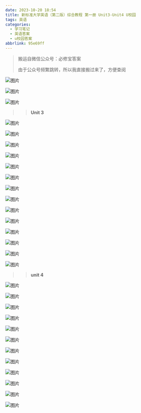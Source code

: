 ```yaml
---
date: 2023-10-20 18:54
title: 新标准大学英语（第二版）综合教程 第一册 Unit3-Unit4 U校园
tags: 英语
categories:
  - 学习笔记
  - 英语答案
  - u校园答案
abbrlink: 95e69ff
---
```


> 搬运自微信公众号：必修宝答案
>
> 由于公众号频繁跳转，所以我直接搬过来了，方便查阅

![图片](https://mmbiz.qpic.cn/mmbiz_jpg/nu5tyQWftroo6HfUshCict32ibUibSKRpqxUNl1fhVIRqaWZaRyn8Wnoz76bhyj4AzOWZ13KDtYSzYbp4krMJP5Hg/640?wx_fmt=jpeg&wxfrom=5&wx_lazy=1&wx_co=1&tp=wxpic)

![图片](https://mmbiz.qpic.cn/mmbiz_jpg/nu5tyQWftroo6HfUshCict32ibUibSKRpqxqcjPcHb8wthXs202y9k6pJ0TdwK6Ofq6VRGUql16rZufR7URQxpvFw/640?wx_fmt=jpeg&wxfrom=5&wx_lazy=1&wx_co=1&tp=wxpic)

![图片](https://mmbiz.qpic.cn/mmbiz_jpg/YGgMmXKsXeibCyrDDU52YZuUJ80nVy8iaYtnB2RwJaTTTQvNF1xOPxQ7Jc2tjSibOuia84O9RtrXzOCFhDlZFTBf4Q/640?wx_fmt=jpeg&wxfrom=5&wx_lazy=1&wx_co=1&tp=wxpic)



> > **Unit 3**

![图片](https://mmbiz.qpic.cn/mmbiz_jpg/nu5tyQWftroo6HfUshCict32ibUibSKRpqxvraILjPEtqFuuVYyKE4CmiaL3oF4xsJNRy0s95GWg2kJb8ibMu2via1nQ/640?wx_fmt=jpeg&wxfrom=5&wx_lazy=1&wx_co=1&tp=wxpic)

![图片](https://mmbiz.qpic.cn/mmbiz_jpg/nu5tyQWftroo6HfUshCict32ibUibSKRpqx3MDJjSS4tlJT5fRDRPNzLJYCDF3Sbno4xKnibJIPclnszhmczwDsNGw/640?wx_fmt=jpeg&tp=wxpic&wxfrom=5&wx_lazy=1&wx_co=1)

![图片](https://mmbiz.qpic.cn/mmbiz_jpg/nu5tyQWftroo6HfUshCict32ibUibSKRpqx7Ga5Ll9q8FBnnGKOCsqITiahGAiardBmA4AeICZ3qmNJyJYYb5616sTQ/640?wx_fmt=jpeg&tp=wxpic&wxfrom=5&wx_lazy=1&wx_co=1)

![图片](https://mmbiz.qpic.cn/mmbiz_jpg/nu5tyQWftroo6HfUshCict32ibUibSKRpqxxQJfjtDrdvIwIkQ5Ld5UAaaO0xuk95QPic8wcsERCcj4dJQ65icFa2xw/640?wx_fmt=jpeg&wxfrom=5&wx_lazy=1&wx_co=1&tp=wxpic)

![图片](https://mmbiz.qpic.cn/mmbiz_jpg/nu5tyQWftroo6HfUshCict32ibUibSKRpqxT8ia8lZrBsNKicm6ww9dmw5nWcFD1gDndiauf3J806ptTxoiaFps07IgDg/640?wx_fmt=jpeg&wxfrom=5&wx_lazy=1&wx_co=1&tp=wxpic)

![图片](https://mmbiz.qpic.cn/mmbiz_jpg/nu5tyQWftroo6HfUshCict32ibUibSKRpqxJ5A0hV4EVIdicXHxWia4ZJTjOakedeLtzbZOHtSJ9hXr6ziaza84KQaZg/640?wx_fmt=jpeg&tp=wxpic&wxfrom=5&wx_lazy=1&wx_co=1)

![图片](https://mmbiz.qpic.cn/mmbiz_jpg/nu5tyQWftroo6HfUshCict32ibUibSKRpqxC6ZzEQl2DaA1PhicdHvNp1P0u3GSeTjjViaz8l1Dl53sufBH2gzXLVpw/640?wx_fmt=jpeg&wxfrom=5&wx_lazy=1&wx_co=1&tp=wxpic)

![图片](https://mmbiz.qpic.cn/mmbiz_jpg/nu5tyQWftroo6HfUshCict32ibUibSKRpqxd059c7JYic6Fux4y99T5tYxostfFuuNIibPQFLrS2lPIWIVW6n5gw79g/640?wx_fmt=jpeg&wxfrom=5&wx_lazy=1&wx_co=1&tp=wxpic)

![图片](https://mmbiz.qpic.cn/mmbiz_jpg/nu5tyQWftroo6HfUshCict32ibUibSKRpqx9N8wSUOEyiaibibgCaeXAKTuyfC2MLQCecVNRsqpU8iaOatB1WKvP0XHNA/640?wx_fmt=jpeg&tp=wxpic&wxfrom=5&wx_lazy=1&wx_co=1)

![图片](https://mmbiz.qpic.cn/mmbiz_jpg/nu5tyQWftroo6HfUshCict32ibUibSKRpqxTwKGLgfiaxam2QZP8sHP9nCQgibIM3hAG5zuyFn8IWfhsETYXwo9aqtg/640?wx_fmt=jpeg&tp=wxpic&wxfrom=5&wx_lazy=1&wx_co=1)

![图片](https://mmbiz.qpic.cn/mmbiz_jpg/nu5tyQWftroo6HfUshCict32ibUibSKRpqxev1YcJicu3aV44oicG8VialhVyttWluDzzGZzt9CI8pvFDROLBzdpDqxQ/640?wx_fmt=jpeg&wxfrom=5&wx_lazy=1&wx_co=1&tp=wxpic)

![图片](https://mmbiz.qpic.cn/mmbiz_jpg/nu5tyQWftroo6HfUshCict32ibUibSKRpqxWiclVjJQVYxRh4MXGd29CbUXzthl7icX7wWjJpaicjZqXnnf1ykXJquJQ/640?wx_fmt=jpeg&wxfrom=5&wx_lazy=1&wx_co=1&tp=wxpic)

![图片](https://mmbiz.qpic.cn/mmbiz_jpg/nu5tyQWftroo6HfUshCict32ibUibSKRpqxibl0XWib87zKMJyC3ibsEiahfoF0cpaWPiatHtR51V1RXxs3Pd2nw0zthbA/640?wx_fmt=jpeg&tp=wxpic&wxfrom=5&wx_lazy=1&wx_co=1)

![图片](https://mmbiz.qpic.cn/mmbiz_jpg/nu5tyQWftroo6HfUshCict32ibUibSKRpqxOVnhibsoCF0xp9cvkgVEZyfjrHXuDhJkecZ2twJjztc2V8xYh0SQia2Q/640?wx_fmt=jpeg&tp=wxpic&wxfrom=5&wx_lazy=1&wx_co=1)



> > **unit 4**

![图片](https://mmbiz.qpic.cn/mmbiz_jpg/nu5tyQWftroo6HfUshCict32ibUibSKRpqxJAqfYicMwd5VPdic4o5x96TiaLzXHN496FnYw4LNJp12ydrvwftB3RdiaQ/640?wx_fmt=jpeg&wxfrom=5&wx_lazy=1&wx_co=1&tp=wxpic)

![图片](https://mmbiz.qpic.cn/mmbiz_jpg/nu5tyQWftroo6HfUshCict32ibUibSKRpqxtWCOouSbA6XxGyloBApeyXCaicZTadQibibicWFEqZq9fudJC5cYxBxfmQ/640?wx_fmt=jpeg&wxfrom=5&wx_lazy=1&wx_co=1&tp=wxpic)

![图片](https://mmbiz.qpic.cn/mmbiz_jpg/nu5tyQWftroo6HfUshCict32ibUibSKRpqx0peqWyUxzCic4dJtG7b6g52TJ9HApBrA5Mt44BYB6UzfiaxCZmpN55Kg/640?wx_fmt=jpeg&tp=wxpic&wxfrom=5&wx_lazy=1&wx_co=1)

![图片](https://mmbiz.qpic.cn/mmbiz_jpg/nu5tyQWftroo6HfUshCict32ibUibSKRpqxbVoHAh7f33gk9c6gKatomLhQ8XxUIxz4ib2BtzwpVGicrUqjzTjvYxuA/640?wx_fmt=jpeg&wxfrom=5&wx_lazy=1&wx_co=1&tp=wxpic)

![图片](https://mmbiz.qpic.cn/mmbiz_jpg/nu5tyQWftroo6HfUshCict32ibUibSKRpqxDhf4ROWfMg3pCAhZNz7mN5CSY0WmpMcWib4nF8DO29fwicIHzag3Yv6w/640?wx_fmt=jpeg&wxfrom=5&wx_lazy=1&wx_co=1&tp=wxpic)

![图片](https://mmbiz.qpic.cn/mmbiz_jpg/nu5tyQWftroo6HfUshCict32ibUibSKRpqxmVckQ6HoZFvic58ewfhEM8coxEn7VicmQI6YtQCia0AdMNibbfXXIR3jLQ/640?wx_fmt=jpeg&tp=wxpic&wxfrom=5&wx_lazy=1&wx_co=1)

![图片](https://mmbiz.qpic.cn/mmbiz_jpg/nu5tyQWftroo6HfUshCict32ibUibSKRpqxDNaph1QKVZ7oPFRicoZghoIQcntvAlEj3AlaLemAibV105icApbg9BDlw/640?wx_fmt=jpeg&tp=wxpic&wxfrom=5&wx_lazy=1&wx_co=1)

![图片](https://mmbiz.qpic.cn/mmbiz_jpg/nu5tyQWftroo6HfUshCict32ibUibSKRpqxLCBicJwdVSzFttTJhChRDIndeyd6sF0v4msH80gU3rQ9iaAaicZHIkqPg/640?wx_fmt=jpeg&wxfrom=5&wx_lazy=1&wx_co=1&tp=wxpic)

![图片](https://mmbiz.qpic.cn/mmbiz_jpg/nu5tyQWftroo6HfUshCict32ibUibSKRpqxDib4ak5PHFHOfYArZIkYGBpawH1AaUCb1bD7xPYiboTEFN48SpfoSKHA/640?wx_fmt=jpeg&wxfrom=5&wx_lazy=1&wx_co=1&tp=wxpic)

![图片](https://mmbiz.qpic.cn/mmbiz_jpg/nu5tyQWftroo6HfUshCict32ibUibSKRpqxeImTYnKe6ATdkcnwUDWMKCgOBH76rHHdmo9wKYZfGbLuTkzJk6S4hQ/640?wx_fmt=jpeg&tp=wxpic&wxfrom=5&wx_lazy=1&wx_co=1)

![图片](https://mmbiz.qpic.cn/mmbiz_jpg/nu5tyQWftroo6HfUshCict32ibUibSKRpqxAyibCmpnmoxRKuyOUsulNaQsHVFSqmsasajQPBOFCr5ldSyOc4qXEWQ/640?wx_fmt=jpeg&wxfrom=5&wx_lazy=1&wx_co=1&tp=wxpic)

![图片](https://mmbiz.qpic.cn/mmbiz_png/QFR1hXsarqFvL8eWwicvr82Aon5hkojbaiakQqa921aROBuarXQFwfIFYMnFvNk3T5KkGHg3okYpIu5qVpGtxw3A/640?wx_fmt=png&wxfrom=5&wx_lazy=1&wx_co=1&tp=wxpic)